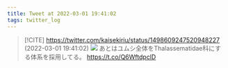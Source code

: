 ```yaml
---
title: Tweet at 2022-03-01 19:41:02
tags: twitter_log
---
```


> [!CITE] https://twitter.com/kaisekiriu/status/1498609247520948227 (2022-03-01 19:41:02)
> ![](https://twitter.com/kaisekiriu/status/1498609247520948227)
> あとはユムシ全体をThalassematidae科にする体系を採用してる。
> https://t.co/Q6WftdpclD
